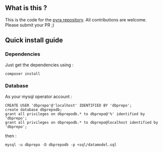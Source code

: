 ## What is this ?
This is the code for the [pyra repository](https://pyra-handheld.com/repo).
All contributions are welcome. Please submit your PR ;)

## Quick install guide

### Dependencies
Just get the dependencies using :
```
composer install
```
### Database
As your mysql operator account : 

```
CREATE USER 'dbprepo'@'localhost' IDENTIFIED BY 'dbprepo';
create database dbprepodb;
grant all privileges on dbprepodb.* to dbprepo@'%' identified by 'dbprepo';
grant all privileges on dbprepodb.* to dbprepo@localhost identified by 'dbprepo';
```

then :
```
mysql -u dbprepo -D dbprepodb -p <sql/datamodel.sql
```
